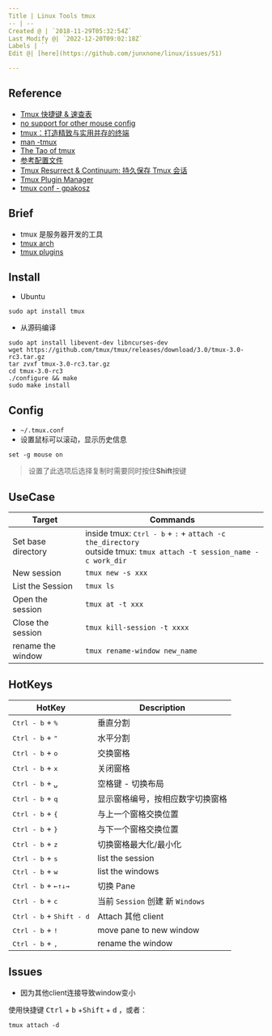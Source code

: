 ```yaml
---
Title | Linux Tools tmux
-- | --
Created @ | `2018-11-29T05:32:54Z`
Last Modify @| `2022-12-20T09:02:18Z`
Labels | ``
Edit @| [here](https://github.com/junxnone/linux/issues/51)

---
```

## Reference
- [Tmux 快捷键 & 速查表](https://blog.csdn.net/xiaxuesong666/article/details/80579945) 
- [no support for other mouse config](https://superuser.com/questions/210125/scroll-shell-output-with-mouse-in-tmux)
- [tmux：打造精致与实用并存的终端](https://segmentfault.com/a/1190000008188987)
- [man -tmux](http://man.openbsd.org/OpenBSD-current/man1/tmux.1)
- [The Tao of tmux](https://leanpub.com/the-tao-of-tmux/read#leanpub-auto-creating-windows)
- [参考配置文件](https://github.com/einverne/dotfiles/blob/master/tmux/.tmux.conf)
- [Tmux Resurrect & Continuum: 持久保存 Tmux 会话](https://linuxtoy.org/archives/tmux-resurrect-and-continuum.html)
- [Tmux Plugin Manager](https://github.com/tmux-plugins/tpm)
- [tmux conf - gpakosz](https://github.com/gpakosz/.tmux)

## Brief
- tmux 是服务器开发的工具
- [tmux arch](./tmux_arch)
- [tmux plugins](./tmux_plugins)

## Install
- Ubuntu
```
sudo apt install tmux
```
- 从源码编译
```
sudo apt install libevent-dev libncurses-dev
wget https://github.com/tmux/tmux/releases/download/3.0/tmux-3.0-rc3.tar.gz
tar zvxf tmux-3.0-rc3.tar.gz
cd tmux-3.0-rc3
./configure && make
sudo make install
```

## Config
- `~/.tmux.conf`
- 设置鼠标可以滚动，显示历史信息
```
set -g mouse on 
```
> 设置了此选项后选择复制时需要同时按住**Shift**按键


## UseCase

Target | Commands
-- | --
Set base directory | inside tmux: <kbd>Ctrl - b</kbd>  + <kbd>:</kbd> + `attach -c the_directory` <br>outside tmux: `tmux attach -t session_name -c work_dir`
New session | `tmux new -s xxx`
List the Session  |  `tmux ls`
Open the session | `tmux at -t xxx`
Close the session | `tmux kill-session -t xxxx`
rename the window | `tmux rename-window new_name`

## HotKeys

HotKey | Description
-- | --
<kbd>Ctrl - b</kbd>  + <kbd>%</kbd> | 垂直分割
<kbd>Ctrl - b</kbd>  + <kbd>"</kbd> | 水平分割
<kbd>Ctrl - b</kbd>  + <kbd>o</kbd> | 交换窗格
<kbd>Ctrl - b</kbd>  + <kbd>x</kbd> | 关闭窗格
<kbd>Ctrl - b</kbd>  + <kbd>⍽</kbd> | 空格键 - 切换布局
<kbd>Ctrl - b</kbd>  + <kbd>q</kbd> | 显示窗格编号，按相应数字切换窗格
<kbd>Ctrl - b</kbd>  + <kbd>{</kbd> | 与上一个窗格交换位置
<kbd>Ctrl - b</kbd>  + <kbd>}</kbd> | 与下一个窗格交换位置
<kbd>Ctrl - b</kbd>  + <kbd>z</kbd> | 切换窗格最大化/最小化
<kbd>Ctrl - b</kbd>  + <kbd>s</kbd> | list the session
<kbd>Ctrl - b</kbd>  + <kbd>w</kbd> | list the windows
<kbd>Ctrl - b</kbd>  + <kbd>←↑↓→</kbd> | 切换 Pane
<kbd>Ctrl - b</kbd>  + <kbd>c</kbd> |  当前 `Session` 创建 新 `Windows` 
<kbd>Ctrl - b</kbd>  + <kbd>Shift - d</kbd>   | Attach 其他 client
<kbd>Ctrl - b</kbd>  + <kbd>!</kbd> | move pane to new window
<kbd>Ctrl - b</kbd>  + <kbd>,</kbd> | rename the  window

## Issues
- 因为其他client连接导致window变小

使用快捷键  <kbd>Ctrl</kbd> + <kbd>b</kbd> +<kbd>Shift</kbd> + <kbd>d</kbd> ，或者：
```
tmux attach -d
```
